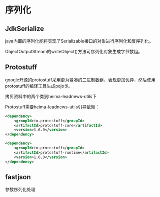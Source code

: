 # 序列化

## JdkSerialize

java内置的序列化能将实现了Serializable接口的对象进行序列化和反序列化。 

ObjectOutputStream的writeObject()方法可序列化对象生成字节数组。

## Protostuff

google开源的protostuff采用更为紧凑的二进制数组，表现更加优异，然后使用protostuff的编译工具生成pojo类。

拷贝资料中的两个类到heima-leadnews-utils下

Protostuff需要heima-leadnews-utils引导依赖：

```xml
<dependency>
    <groupId>io.protostuff</groupId>
    <artifactId>protostuff-core</artifactId>
    <version>1.6.0</version>
</dependency>

<dependency>
    <groupId>io.protostuff</groupId>
    <artifactId>protostuff-runtime</artifactId>
    <version>1.6.0</version>
</dependency>
```

## fastjson

参数序列化处理
